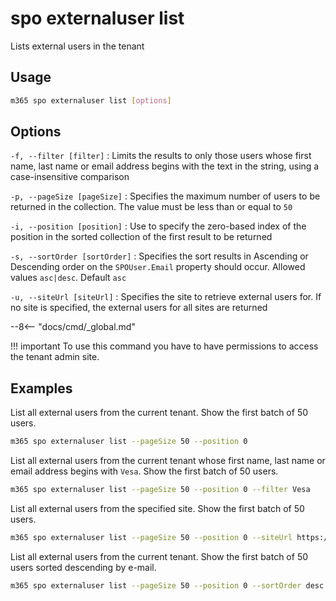 # spo externaluser list

Lists external users in the tenant

## Usage

```sh
m365 spo externaluser list [options]
```

## Options

`-f, --filter [filter]`
: Limits the results to only those users whose first name, last name or email address begins with the text in the string, using a case-insensitive comparison

`-p, --pageSize [pageSize]`
: Specifies the maximum number of users to be returned in the collection. The value must be less than or equal to `50`

`-i, --position [position]`
: Use to specify the zero-based index of the position in the sorted collection of the first result to be returned

`-s, --sortOrder [sortOrder]`
: Specifies the sort results in Ascending or Descending order on the `SPOUser.Email` property should occur. Allowed values `asc|desc`. Default `asc`

`-u, --siteUrl [siteUrl]`
: Specifies the site to retrieve external users for. If no site is specified, the external users for all sites are returned

--8<-- "docs/cmd/_global.md"

!!! important
    To use this command you have to have permissions to access the tenant admin site.

## Examples

List all external users from the current tenant. Show the first batch of 50 users.

```sh
m365 spo externaluser list --pageSize 50 --position 0
```

List all external users from the current tenant whose first name, last name or email address
begins with `Vesa`. Show the first batch of 50 users.

```sh
m365 spo externaluser list --pageSize 50 --position 0 --filter Vesa
```

List all external users from the specified site. Show the first batch of 50 users.

```sh
m365 spo externaluser list --pageSize 50 --position 0 --siteUrl https://contoso.sharepoint.com
```

List all external users from the current tenant. Show the first batch of 50 users sorted descending
by e-mail.

```sh
m365 spo externaluser list --pageSize 50 --position 0 --sortOrder desc
```
